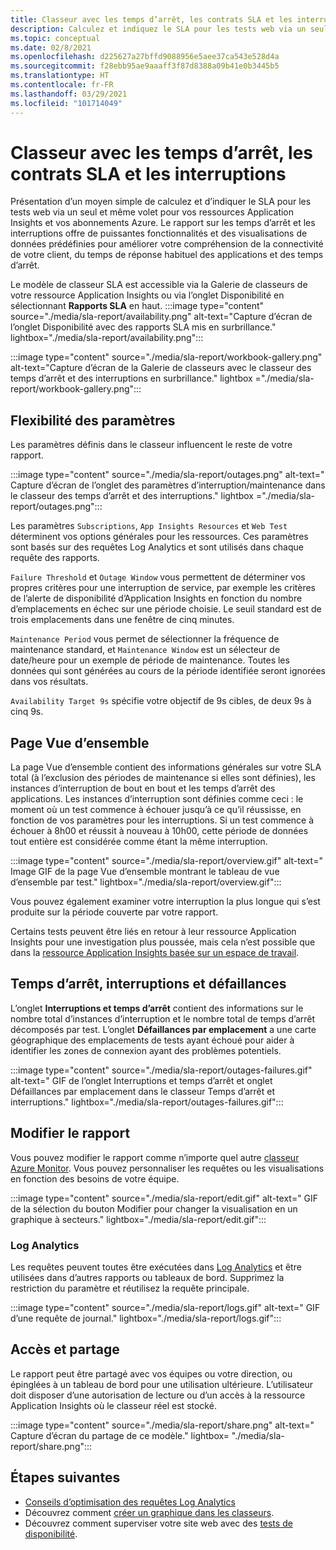 ```yaml
---
title: Classeur avec les temps d’arrêt, les contrats SLA et les interruptions - Application Insights
description: Calculez et indiquez le SLA pour les tests web via un seul et même volet pour vos ressources Application Insights et vos abonnements Azure.
ms.topic: conceptual
ms.date: 02/8/2021
ms.openlocfilehash: d225627a27bffd9088956e5aee37ca543e528d4a
ms.sourcegitcommit: f28ebb95ae9aaaff3f87d8388a09b41e0b3445b5
ms.translationtype: HT
ms.contentlocale: fr-FR
ms.lasthandoff: 03/29/2021
ms.locfileid: "101714049"
---
```

# <a name="downtime-sla-and-outages-workbook"></a>Classeur avec les temps d’arrêt, les contrats SLA et les interruptions

Présentation d’un moyen simple de calculez et d’indiquer le SLA pour les tests web via un seul et même volet pour vos ressources Application Insights et vos abonnements Azure. Le rapport sur les temps d’arrêt et les interruptions offre de puissantes fonctionnalités et des visualisations de données prédéfinies pour améliorer votre compréhension de la connectivité de votre client, du temps de réponse habituel des applications et des temps d’arrêt.

Le modèle de classeur SLA est accessible via la Galerie de classeurs de votre ressource Application Insights ou via l’onglet Disponibilité en sélectionnant **Rapports SLA** en haut.
:::image type="content" source="./media/sla-report/availability.png" alt-text="Capture d’écran de l’onglet Disponibilité avec des rapports SLA mis en surbrillance." lightbox="./media/sla-report/availability.png":::

:::image type="content" source="./media/sla-report/workbook-gallery.png" alt-text="Capture d’écran de la Galerie de classeurs avec le classeur des temps d’arrêt et des interruptions en surbrillance." lightbox ="./media/sla-report/workbook-gallery.png":::

## <a name="parameter-flexibility"></a>Flexibilité des paramètres

Les paramètres définis dans le classeur influencent le reste de votre rapport.

:::image type="content" source="./media/sla-report/outages.png" alt-text=" Capture d’écran de l’onglet des paramètres d’interruption/maintenance dans le classeur des temps d’arrêt et des interruptions." lightbox ="./media/sla-report/outages.png":::

Les paramètres `Subscriptions`, `App Insights Resources` et `Web Test` déterminent vos options générales pour les ressources. Ces paramètres sont basés sur des requêtes Log Analytics et sont utilisés dans chaque requête des rapports.

`Failure Threshold` et `Outage Window` vous permettent de déterminer vos propres critères pour une interruption de service, par exemple les critères de l’alerte de disponibilité d’Application Insights en fonction du nombre d’emplacements en échec sur une période choisie. Le seuil standard est de trois emplacements dans une fenêtre de cinq minutes.

`Maintenance Period` vous permet de sélectionner la fréquence de maintenance standard, et `Maintenance Window` est un sélecteur de date/heure pour un exemple de période de maintenance. Toutes les données qui sont générées au cours de la période identifiée seront ignorées dans vos résultats.

`Availability Target 9s` spécifie votre objectif de 9s cibles, de deux 9s à cinq 9s.

## <a name="overview-page"></a>Page Vue d’ensemble

La page Vue d’ensemble contient des informations générales sur votre SLA total (à l’exclusion des périodes de maintenance si elles sont définies), les instances d’interruption de bout en bout et les temps d’arrêt des applications. Les instances d’interruption sont définies comme ceci : le moment où un test commence à échouer jusqu’à ce qu’il réussisse, en fonction de vos paramètres pour les interruptions. Si un test commence à échouer à 8h00 et réussit à nouveau à 10h00, cette période de données tout entière est considérée comme étant la même interruption.

:::image type="content" source="./media/sla-report/overview.gif" alt-text=" Image GIF de la page Vue d’ensemble montrant le tableau de vue d’ensemble par test." lightbox="./media/sla-report/overview.gif":::

Vous pouvez également examiner votre interruption la plus longue qui s’est produite sur la période couverte par votre rapport.

Certains tests peuvent être liés en retour à leur ressource Application Insights pour une investigation plus poussée, mais cela n’est possible que dans la [ressource Application Insights basée sur un espace de travail](create-workspace-resource.md).

## <a name="downtime-outages-and-failures"></a>Temps d’arrêt, interruptions et défaillances

L’onglet **Interruptions et temps d’arrêt** contient des informations sur le nombre total d’instances d’interruption et le nombre total de temps d’arrêt décomposés par test. L’onglet **Défaillances par emplacement** a une carte géographique des emplacements de tests ayant échoué pour aider à identifier les zones de connexion ayant des problèmes potentiels.

:::image type="content" source="./media/sla-report/outages-failures.gif" alt-text=" GIF de l’onglet Interruptions et temps d’arrêt et onglet Défaillances par emplacement dans le classeur Temps d’arrêt et interruptions." lightbox="./media/sla-report/outages-failures.gif":::

## <a name="edit-the-report"></a>Modifier le rapport

Vous pouvez modifier le rapport comme n’importe quel autre [classeur Azure Monitor](../visualize/workbooks-overview.md). Vous pouvez personnaliser les requêtes ou les visualisations en fonction des besoins de votre équipe.

:::image type="content" source="./media/sla-report/edit.gif" alt-text=" GIF de la sélection du bouton Modifier pour changer la visualisation en un graphique à secteurs." lightbox="./media/sla-report/edit.gif":::

### <a name="log-analytics"></a>Log Analytics

Les requêtes peuvent toutes être exécutées dans [Log Analytics](../logs/log-analytics-overview.md) et être utilisées dans d’autres rapports ou tableaux de bord. Supprimez la restriction du paramètre et réutilisez la requête principale.

:::image type="content" source="./media/sla-report/logs.gif" alt-text=" GIF d’une requête de journal." lightbox="./media/sla-report/logs.gif":::

## <a name="access-and-sharing"></a>Accès et partage

Le rapport peut être partagé avec vos équipes ou votre direction, ou épinglées à un tableau de bord pour une utilisation ultérieure. L’utilisateur doit disposer d’une autorisation de lecture ou d’un accès à la ressource Application Insights où le classeur réel est stocké.

:::image type="content" source="./media/sla-report/share.png" alt-text=" Capture d’écran du partage de ce modèle." lightbox= "./media/sla-report/share.png":::

## <a name="next-steps"></a>Étapes suivantes

- [Conseils d’optimisation des requêtes Log Analytics](../logs/query-optimization.md)
- Découvrez comment [créer un graphique dans les classeurs](../visualize/workbooks-chart-visualizations.md).
- Découvrez comment superviser votre site web avec des [tests de disponibilité](monitor-web-app-availability.md).
